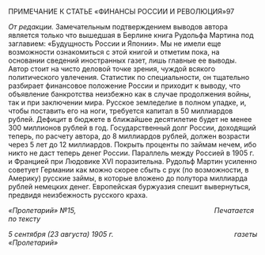 ПРИМЕЧАНИЕ К СТАТЬЕ «ФИНАНСЫ РОССИИ И РЕВОЛЮЦИЯ»97

_От редакции._ Замечательным подтверждением выводов автора является только что вышедшая в Берлине книга Рудольфа Мартина под заглавием: «Будущность России и Японии». Мы не имели еще возможности ознакомиться с этой книгой и отметим пока, на основании сведений иностранных газет, лишь главные ее выводы. Автор стоит на чисто деловой точке зрения, чуждой всякого политического увлечения. Статистик по специальности, он тщательно разбирает финансовое положение России и приходит к выводу, что объявление банкротства неизбежно как в случае продолжения войны, так и при заключении мира. Русское земледелие в полном упадке, и, чтобы поставить его на ноги, требуется капитал в 50 миллиардов рублей. Дефицит в бюджете в ближайшее де­сятилетие будет не менее 300 миллионов рублей в год. Государственный долг России, доходящий теперь, по расчету автора, до 8 миллиардов рублей, должен возрасти через 5 лет до 12 миллиардов. Покрыть проценты по займам нечем, ибо никто не даст теперь денег России. Параллель между Россией в 1905 г. и Францией при Людовике XVI пора­зительна. Рудольф Мартин усиленно советует Германии как можно скорее сбыть с рук (по возможности, в Америку) русские займы, в которые вложено до полутора миллиар­да рублей немецких денег. Европейская буржуазия спешит вывернуться, предвидя не­избежность русского краха.

_«Пролетарий» №15,                                                                       Печатается по тексту_

_5 сентября (23 августа) 1905 г.                                                              газеты «Пролетарий»_